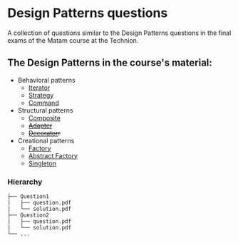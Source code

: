 # Design Patterns questions
A collection of questions similar to the Design Patterns questions in the final exams of the Matam course at the Technion.

## The Design Patterns in the course's material:
* Behavioral patterns
  * [Iterator](https://refactoring.guru/design-patterns/iterator)
  * [Strategy](https://refactoring.guru/design-patterns/strategy)
  * [Command](https://refactoring.guru/design-patterns/command)
* Structural patterns
  * [Composite](https://refactoring.guru/design-patterns/composite)
  * ~~[Adapter](https://refactoring.guru/design-patterns/adapter)~~
  * ~~[Decorator](https://refactoring.guru/design-patterns/decorato)r~~
* Creational patterns
  * [Factory](https://refactoring.guru/design-patterns/factory-method)
  * [Abstract Factory](https://refactoring.guru/design-patterns/abstract-factory)
  * [Singleton](https://refactoring.guru/design-patterns/singleton)



### Hierarchy

    ├── Question1
    |   ├── question.pdf
    |   └── solution.pdf
    ├── Question2
    |   ├── question.pdf
    |   └── solution.pdf
    └── ...

